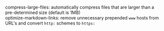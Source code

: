 compress-large-files: automatically compress files that are larger than a pre-determined size (default is 1MB)  
optimize-markdown-links: remove unnecessary prepended `www` hosts from URL's and convert `http:` schemes to `https:`  
